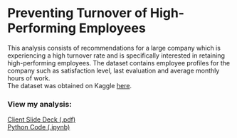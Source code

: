 # Preventing Turnover of High-Performing Employees

This analysis consists of recommendations for a large company which is experiencing a high turnover rate and is specifically interested in retaining high-performing employees. The dataset contains employee profiles for the company such as satisfaction level, last evaluation and average monthly hours of work.  
The dataset was obtained on Kaggle [here](https://www.kaggle.com/datasets/jacksonchou/hr-data-for-analytics).

### View my analysis:  
[Client Slide Deck (.pdf)](https://github.com/martina-torce/data-analytics/blob/main/Preventing%20Turnover%20of%20High-Performing%20Employees/Client%20Slide%20Deck.pdf)  
[Python Code (.ipynb)](https://github.com/martina-torce/data-analytics/blob/main/Preventing%20Turnover%20of%20High-Performing%20Employees/Python%20code.ipynb)
